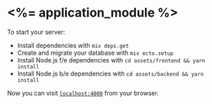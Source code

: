 # <%= application_module %>

To start your server:

  * Install dependencies with `mix deps.get`
  * Create and migrate your database with `mix ecto.setup`
  * Install Node.js f/e dependencies with `cd assets/frontend && yarn install`
  * Install Node.js b/e dependencies with `cd assets/backend && yarn install`

Now you can visit [`localhost:4000`](http://localhost:4000) from your browser.
